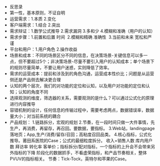 * 反思录
* 第一性，基本原则，不证自明
* 运营需求：1.本质  2.变化
* 客户端需求：1.结合 2.突出
* 需求辩证：1.数学公式推导 2.需求漏洞 3.多和少 4.模糊和准确（用户的认知）
* 需求步骤：1.前置和后置 时间  2.模糊和精确 准确性  3.当前和未来 宽松和严谨
* 平台和用户：1.用户角色 2.操作收益 
* 场景和成本：不同的场景区分不同的信息，在决策场景-关键信息可以多一点，但不要超过5个；非决策场景-尽量不要引入用户的认知成本；单个场景下的规则尽量简单，不要让用户迷惑，实则降低了效率。
* 需求的运营成本：提前和涉及到的角色沟通，运营成本性价比；问题是从运营侧还是产品侧去解决更合理
* 认知的两个层次，我们的对功能的定位和认知，以及用户对功能的定位和认知；认知的角度不同
* 选择观测的维度，筛选器的关系，需要观测的是什么？可以通过公式化的原理进行内容推导
* 容错机制的设计，任何信息的传输过程中，需要考虑两点，数据错误率，数据量大小；对当前系统的耦合
* 产品规划：
1.链路拆分，宏观的规划
2.节奏，在一段时间只做一大件事情，先生产，再消费，再留存，再召回。要数据，要指标。
3.Web站，landingpage落地页；App,生产/消费/留存/召回；高粘度召回品类。
4.核心指标，公式化推导。莆田系医院的Case；公式的最细粒度拆分。
收入=销售人数 库内用户数 拜访率 转化率 客单价；指标拆分/配对指标，一个指标的上升会不会带来另外指标的下降
阶段化的数据抓手，不看虚荣指标，和产品节奏相关，整体PVUV的指标相关。
节奏：Tick-Tock，英特尔和苹果的Case。
